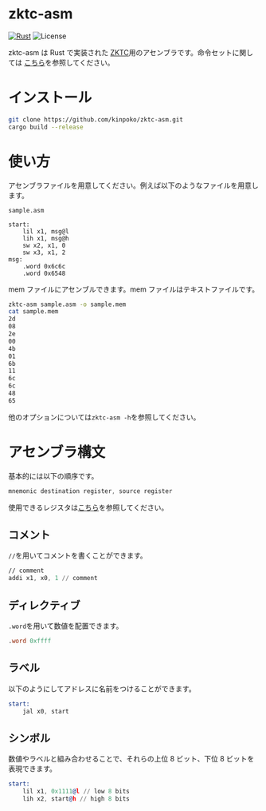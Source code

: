 # zktc-asm

[![Rust](https://github.com/kinpoko/zktc-asm/actions/workflows/rust.yml/badge.svg)](https://github.com/kinpoko/zktc-asm/actions/workflows/rust.yml)
![License](https://img.shields.io/github/license/kinpoko/zktc-asm?color=blue)

zktc-asm は Rust で実装された [ZKTC](https://github.com/kinpoko/zktc)用のアセンブラです。命令セットに関しては [こちら](https://github.com/kinpoko/zktc#%E5%91%BD%E4%BB%A4%E3%82%BB%E3%83%83%E3%83%88)を参照してください。

# インストール

```sh
git clone https://github.com/kinpoko/zktc-asm.git
cargo build --release
```

# 使い方

アセンブラファイルを用意してください。例えば以下のようなファイルを用意します。

`sample.asm`

```
start:
	lil x1, msg@l
	lih x1, msg@h
	sw x2, x1, 0
	sw x3, x1, 2
msg:
	.word 0x6c6c
	.word 0x6548
```

mem ファイルにアセンブルできます。mem ファイルはテキストファイルです。

```sh
zktc-asm sample.asm -o sample.mem
cat sample.mem
2d
08
2e
00
4b
01
6b
11
6c
6c
48
65

```

他のオプションについては`zktc-asm -h`を参照してください。

# アセンブラ構文

基本的には以下の順序です。

```asm
mnemonic destination register, source register
```

使用できるレジスタは[こちら](https://github.com/kinpoko/zktc/tree/main#%E6%B1%8E%E7%94%A8%E3%83%AC%E3%82%B8%E3%82%B9%E3%82%BFgr)を参照してください。

## コメント

`//`を用いてコメントを書くことができます。

```asm
// comment
addi x1, x0, 1 // comment
```

## ディレクティブ

`.word`を用いて数値を配置できます。

```asm
.word 0xffff
```

## ラベル

以下のようにしてアドレスに名前をつけることができます。

```asm
start:
	jal x0, start
```

## シンボル

数値やラベルと組み合わせることで、それらの上位 8 ビット、下位 8 ビットを表現できます。

```asm
start:
	lil x1, 0x1111@l // low 8 bits
	lih x2, start@h // high 8 bits
```
